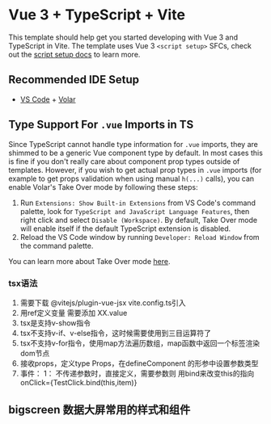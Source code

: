 # Vue 3 + TypeScript + Vite

This template should help get you started developing with Vue 3 and TypeScript in Vite. The template uses Vue 3 `<script setup>` SFCs, check out the [script setup docs](https://v3.vuejs.org/api/sfc-script-setup.html#sfc-script-setup) to learn more.

## Recommended IDE Setup

- [VS Code](https://code.visualstudio.com/) + [Volar](https://marketplace.visualstudio.com/items?itemName=Vue.volar)

## Type Support For `.vue` Imports in TS

Since TypeScript cannot handle type information for `.vue` imports, they are shimmed to be a generic Vue component type by default. In most cases this is fine if you don't really care about component prop types outside of templates. However, if you wish to get actual prop types in `.vue` imports (for example to get props validation when using manual `h(...)` calls), you can enable Volar's Take Over mode by following these steps:

1. Run `Extensions: Show Built-in Extensions` from VS Code's command palette, look for `TypeScript and JavaScript Language Features`, then right click and select `Disable (Workspace)`. By default, Take Over mode will enable itself if the default TypeScript extension is disabled.
2. Reload the VS Code window by running `Developer: Reload Window` from the command palette.

You can learn more about Take Over mode [here](https://github.com/johnsoncodehk/volar/discussions/471).

### tsx语法
1. 需要下载 @vitejs/plugin-vue-jsx  vite.config.ts引入
2. 用ref定义变量 需要添加 XX.value
3. tsx是支持v-show指令
4. tsx不支持v-if、v-else指令，这时候需要使用到三目运算符了
5. tsx不支持v-for指令，使用map方法遍历数组，map函数中返回一个标签渲染dom节点
6. 接收props，定义type Props，在defineComponent 的形参中设置参数类型
7. 事件： 1： 不传递参数时，直接定义，需要参数则 用bind来改变this的指向 onClick={TestClick.bind(this,item)}

## bigscreen 数据大屏常用的样式和组件